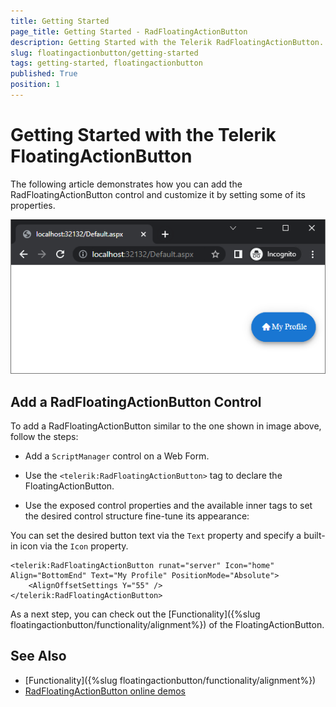 ```yaml
---
title: Getting Started
page_title: Getting Started - RadFloatingActionButton
description: Getting Started with the Telerik RadFloatingActionButton. 
slug: floatingactionbutton/getting-started
tags: getting-started, floatingactionbutton
published: True
position: 1
---
```


# Getting Started with the Telerik FloatingActionButton

The following article demonstrates how you can add the RadFloatingActionButton control and customize it by setting some of its properties.

![FloatingActionButton basic usage](images/floatingbutton-gettingstarted.png "FloatingActionButton basic usage")


## Add a RadFloatingActionButton Control

To add a RadFloatingActionButton similar to the one shown in image above, follow the steps:

 - Add a `ScriptManager` control on a Web Form.

 - Use the `<telerik:RadFloatingActionButton>` tag to declare the FloatingActionButton.

 - Use the exposed control properties and the available inner tags to set the desired control structure fine-tune its appearance:

You can set the desired button text via the `Text` property and specify a built-in icon via the `Icon` property.

````ASPX
<telerik:RadFloatingActionButton runat="server" Icon="home" Align="BottomEnd" Text="My Profile" PositionMode="Absolute">
    <AlignOffsetSettings Y="55" />
</telerik:RadFloatingActionButton>
````

As a next step, you can check out the [Functionality]({%slug floatingactionbutton/functionality/alignment%}) of the FloatingActionButton.

## See Also

 * [Functionality]({%slug floatingactionbutton/functionality/alignment%})
 * [RadFloatingActionButton online demos](https://demos.telerik.com/aspnet-ajax/floatingactionbutton/examples/overview/defaultcs.aspx)


